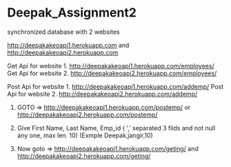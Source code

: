 # Deepak_Assignment2
synchronized database with 2 websites

http://deepakakeoapi1.herokuapp.com  and 
http://deepakakeoapi2.herokuapp.com

Get Api for website 1.    http://deepakakeoapi1.herokuapp.com/employees/
Get Api for website 2.    http://deepakakeoapi2.herokuapp.com/employees/

Post Api for website 1.   http://deepakakeoapi1.herokuapp.com/addemp/
Post Api for website 2.   http://deepakakeoapi2.herokuapp.com/addemp/



1.    GOTO =>  http://deepakakeoapi1.herokuapp.com/postemp/   or   http://deepakakeoapi2.herokuapp.com/postemp/

2.    Give First Name, Last Name, Emp_id ( ',' separated 3 filds and not null any one, max len. 10) (Exmple Deepak,jangir,10)

3.    Now goto => http://deepakakeoapi1.herokuapp.com/geting/   and    http://deepakakeoapi2.herokuapp.com/geting/       
